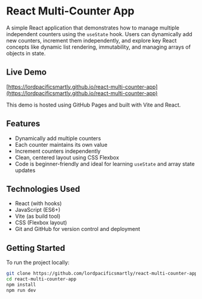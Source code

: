 # React Multi-Counter App

A simple React application that demonstrates how to manage multiple independent counters using the `useState` hook. Users can dynamically add new counters, increment them independently, and explore key React concepts like dynamic list rendering, immutability, and managing arrays of objects in state.

## Live Demo

[https://lordpacificsmartly.github.io/react-multi-counter-app](https://lordpacificsmartly.github.io/react-multi-counter-app)

This demo is hosted using GitHub Pages and built with Vite and React.

## Features

- Dynamically add multiple counters
- Each counter maintains its own value
- Increment counters independently
- Clean, centered layout using CSS Flexbox
- Code is beginner-friendly and ideal for learning `useState` and array state updates

## Technologies Used

- React (with hooks)
- JavaScript (ES6+)
- Vite (as build tool)
- CSS (Flexbox layout)
- Git and GitHub for version control and deployment

## Getting Started

To run the project locally:

```bash
git clone https://github.com/lordpacificsmartly/react-multi-counter-app.git
cd react-multi-counter-app
npm install
npm run dev
